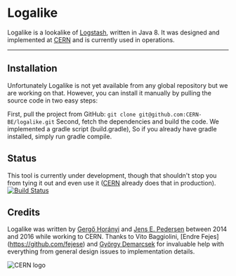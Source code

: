 # Logalike
Logalike is a lookalike of [Logstash](https://www.elastic.co/products/logstash), written in Java 8. It was designed and implemented at [CERN](http://home.cern) and is currently used in operations.

---

## Installation
Unfortunately Logalike is not yet available from any  global repository  but we are working on that. However, you can install it manually by pulling the source code in two easy steps:

First, pull the project from GitHub:
``git clone git@github.com:CERN-BE/logalike.git``
Second, fetch the dependencies and build the code. We implemented a gradle script (build.gradle), So if you already have gradle installed, simply run gradle compile.

## Status
This tool is currently under development, though that shouldn't stop you from tying it out and even use it ([CERN](http://home.cern) already does that in production).
[![Build Status](https://travis-ci.org/CERN-BE/logalike.svg?branch=master)](https://travis-ci.org/CERN-BE/logalike)

## Credits
Logalike was written by [Gergő Horányi](https://github.com/ghoranyi) and [Jens E. Pedersen](https://github.com/Jegp) between 2014 and 2016 while working to CERN. Thanks to Vito Baggiolini, [Endre Fejes] (https://github.com/fejese) and [György Demarcsek](https://github.com/dgyuri92r) for invaluable help with everything from general design issues to implementation details.

![CERN logo](http://design-guidelines.web.cern.ch/sites/design-guidelines.web.cern.ch/files/u6/CERN-logo.jpg)
